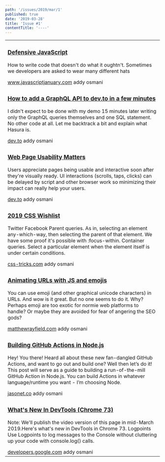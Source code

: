 ```yaml
---
path: '/issues/2019/mar/1'
published: true
date: '2019-03-28'
title: 'Issue #1'
contentTitle: '----'
---
```


<center>
	<table align="center" border="0" cellspacing="0" width="100%" height="100%" cellpadding="0">
	<tbody>
				<tr>
					<td>
						<div class="issue__content">
							<a href="https://www.javascriptjanuary.com/blog/defensive-javascript"><h3 class="issue__content-title">Defensive JavaScript</h3></a>
							<p class="issue__content-desc">How to write code that doesn't do what it oughtn't. Sometimes we developers are asked to wear many different hats</p>
							<div class="issue__content-info"><a href="https://www.javascriptjanuary.com/blog/defensive-javascript" target="_blank" rel="noopener noreferrer">www.javascriptjanuary.com</a> <span>addy osmani</span></div>
						</div>
					</td>
				</tr>
				<tr>
					<td>
						<div class="issue__content">
							<a href="https://dev.to/rhymes/how-to-add-a-graphql-api-to-devto-in-a-few-minutes-10a9"><h3 class="issue__content-title">How to add a GraphQL API to dev.to in a few minutes</h3></a>
							<p class="issue__content-desc">I didn't expect to be done with my demo 15 minutes later writing only the GraphQL queries themselves and one SQL statement. No other code at all. Let me backtrack a bit and explain what Hasura is.</p>
							<div class="issue__content-info"><a href="https://dev.to/rhymes/how-to-add-a-graphql-api-to-devto-in-a-few-minutes-10a9" target="_blank" rel="noopener noreferrer">dev.to</a> <span>addy osmani</span></div>
						</div>
					</td>
				</tr>
				<tr>
					<td>
						<div class="issue__content">
							<a href="https://dev.to/addyosmani/web-page-usability-matters-3aok"><h3 class="issue__content-title">Web Page Usability Matters</h3></a>
							<p class="issue__content-desc">Users appreciate pages being usable and interactive soon after they're visually ready. UI interactions (scrolls, taps, clicks) can be delayed by script and other browser work so minimizing their impact can really help your users.</p>
							<div class="issue__content-info"><a href="https://dev.to/addyosmani/web-page-usability-matters-3aok" target="_blank" rel="noopener noreferrer">dev.to</a> <span>addy osmani</span></div>
						</div>
					</td>
				</tr>
				<tr>
					<td>
						<div class="issue__content">
							<a href="https://css-tricks.com/2019-css-wishlist/"><h3 class="issue__content-title">2019 CSS Wishlist</h3></a>
							<p class="issue__content-desc">Twitter Facebook Parent queries. As in, selecting an element any-which-way, then selecting the parent of that element. We have some proof it's possible with :focus-within. Container queries. Select a particular element when the element itself is under certain conditions.</p>
							<div class="issue__content-info"><a href="https://css-tricks.com/2019-css-wishlist/" target="_blank" rel="noopener noreferrer">css-tricks.com</a> <span>addy osmani</span></div>
						</div>
					</td>
				</tr>
				<tr>
					<td>
						<div class="issue__content">
							<a href="http://matthewrayfield.com/articles/animating-urls-with-javascript-and-emojis/"><h3 class="issue__content-title">Animating URLs with JS and emojis</h3></a>
							<p class="issue__content-desc">You can use emoji (and other graphical unicode characters) in URLs. And wow is it great. But no one seems to do it. Why? Perhaps emoji are too exotic for normie web platforms to handle? Or maybe they are avoided for fear of angering the SEO gods?</p>
							<div class="issue__content-info"><a href="http://matthewrayfield.com/articles/animating-urls-with-javascript-and-emojis/" target="_blank" rel="noopener noreferrer">matthewrayfield.com</a> <span>addy osmani</span></div>
						</div>
					</td>
				</tr>
				<tr>
					<td>
						<div class="issue__content">
							<a href="https://jasonet.co/posts/building-github-actions-in-node/"><h3 class="issue__content-title">Building GitHub Actions in Node.js</h3></a>
							<p class="issue__content-desc">Hey! You there! Heard all about these new fan-dangled GitHub Actions, and want to go out and build one? Well then let’s do it! This post will serve as a guide to building a run-of-the-mill GitHub Action in Node.js. You can build Actions in whatever language/runtime you want - I’m choosing Node.</p>
							<div class="issue__content-info"><a href="https://jasonet.co/posts/building-github-actions-in-node/" target="_blank" rel="noopener noreferrer">jasonet.co</a> <span>addy osmani</span></div>
						</div>
					</td>
				</tr>
				<tr>
					<td>
						<div class="issue__content">
							<a href="https://developers.google.com/web/updates/2019/01/devtools"><h3 class="issue__content-title">What's New In DevTools (Chrome 73)</h3></a>
							<p class="issue__content-desc">Note: We'll publish the video version of this page in mid-March 2019.Here's what's new in DevTools in Chrome 73. Logpoints Use Logpoints to log messages to the Console without cluttering up your code with console.log() calls.</p>
							<div class="issue__content-info"><a href="https://developers.google.com/web/updates/2019/01/devtools" target="_blank" rel="noopener noreferrer">developers.google.com</a> <span>addy osmani</span></div>
						</div>
					</td>
				</tr></tbody>
	</table>
</center>
